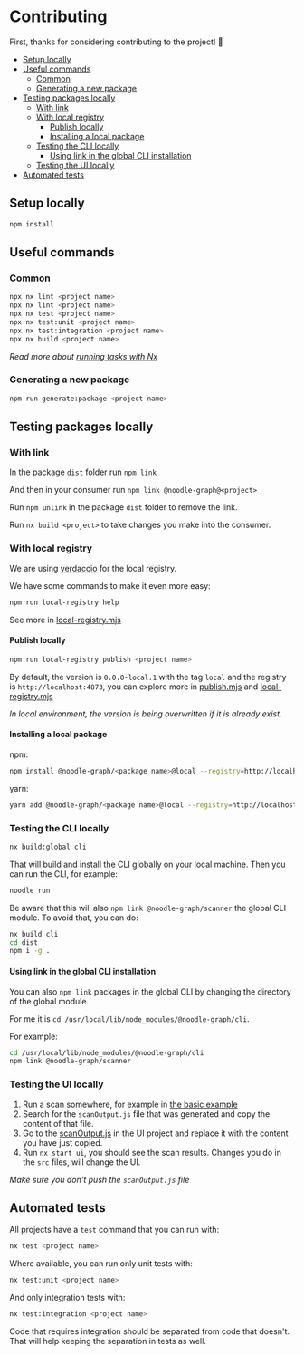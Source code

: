 # Contributing

First, thanks for considering contributing to the project! 🤩

- [Setup locally](#setup-locally)
- [Useful commands](#useful-commands)
  - [Common](#common)
  - [Generating a new package](#generating-a-new-package)
- [Testing packages locally](#testing-packages-locally)
  - [With link](#with-link)
  - [With local registry](#with-local-registry)
    - [Publish locally](#publish-locally)
    - [Installing a local package](#installing-a-local-package)
  - [Testing the CLI locally](#testing-the-cli-locally)
    - [Using link in the global CLI installation](#using-link-in-the-global-cli-installation)
  - [Testing the UI locally](#testing-the-ui-locally)
- [Automated tests](#automated-tests)

## Setup locally

```bash
npm install
```

## Useful commands

### Common

```bash
npx nx lint <project name>
npx nx lint <project name>
npx nx test <project name>
npx nx test:unit <project name>
npx nx test:integration <project name>
npx nx build <project name>
```

_Read more about [running tasks with Nx](https://nx.dev/core-features/run-tasks)_

### Generating a new package

```bash
npm run generate:package <project name>
```

## Testing packages locally

### With link

In the package `dist` folder run `npm link`

And then in your consumer run `npm link @noodle-graph@<project>`

Run `npm unlink` in the package `dist` folder to remove the link.

Run `nx build <project>` to take changes you make into the consumer.

### With local registry

We are using [verdaccio](https://verdaccio.org/) for the local registry.

We have some commands to make it even more easy:

```bash
npm run local-registry help
```

See more in [local-registry.mjs](tools/scripts/local-registry.mjs)

#### Publish locally

```bash
npm run local-registry publish <project name>
```

By default, the version is `0.0.0-local.1` with the tag `local` and the registry is `http://localhost:4873`, you can explore more in [publish.mjs](tools/scripts/publish.mjs) and [local-registry.mjs](tools/scripts/local-registry.mjs)

_In local environment, the version is being overwritten if it is already exist._

#### Installing a local package

npm:

```bash
npm install @noodle-graph/<package name>@local --registry=http://localhost:4873
```

yarn:

```bash
yarn add @noodle-graph/<package name>@local --registry=http://localhost:4873
```

### Testing the CLI locally

```bash
nx build:global cli
```

That will build and install the CLI globally on your local machine. Then you can run the CLI, for example:

```bash
noodle run
```

Be aware that this will also `npm link @noodle-graph/scanner` the global CLI module. To avoid that, you can do:

```bash
nx build cli
cd dist
npm i -g .
```

#### Using link in the global CLI installation

You can also `npm link` packages in the global CLI by changing the directory of the global module.

For me it is `cd /usr/local/lib/node_modules/@noodle-graph/cli`.

For example:

```bash
cd /usr/local/lib/node_modules/@noodle-graph/cli
npm link @noodle-graph/scanner
```

### Testing the UI locally

1. Run a scan somewhere, for example in [the basic example](./examples/basic)
2. Search for the `scanOutput.js` file that was generated and copy the content of that file.
3. Go to the [scanOutput.js](./packages/ui/public/scanOutput.js) in the UI project and replace it with the content you have just copied.
4. Run `nx start ui`, you should see the scan results. Changes you do in the `src` files, will change the UI.

_Make sure you don't push the `scanOutput.js` file_

## Automated tests

All projects have a `test` command that you can run with:

```bash
nx test <project name>
```

Where available, you can run only unit tests with:

```bash
nx test:unit <project name>
```

And only integration tests with:

```bash
nx test:integration <project name>
```

Code that requires integration should be separated from code that doesn't.
That will help keeping the separation in tests as well.
